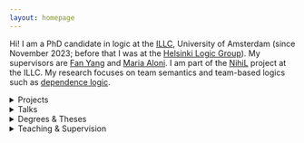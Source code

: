 ```yaml
---
layout: homepage
---
```


Hi! I am a PhD candidate in logic at the [ILLC](https://www.illc.uva.nl/),
University of Amsterdam (since November 2023; before that I was at the
[Helsinki Logic Group](https://wiki.helsinki.fi/xwiki/bin/view/Logic/Home/)).
My supervisors are [Fan Yang](https://sites.google.com/site/fanyanghp/) and
[Maria Aloni](https://www.marialoni.org/). I am part of the
[NihiL](https://projects.illc.uva.nl/nihil/) project at the ILLC. My research
focuses on team semantics and team-based logics such as [dependence
logic](https://plato.stanford.edu/entries/logic-dependence/).

<details>
 <summary>Projects</summary>

{% include_relative _includes/submitted.md %}

{% include_relative _includes/publications.md %}

{% include_relative _includes/prelim.md %}

</details>

<details>
 <summary>Talks</summary>
 <ul><li> 2025.02.06: NihiL Midterm Reflection on AI Workshop <code>&#8212;</code> <i>The Logic of Nothingness</i> </li>
 <li> 2024.10.16: Workshop on the Occasion of Marco Degano’s PhD Defense, University of Amsterdam <code>&#8212;</code> <i>Convex Team Logics</i> (joint talk with Søren Knudstorp) </li>
 <li> 2024.03.30: The 4th Tsinghua Interdisciplinary Workshop on Logic, Language, and Meaning, Tsinghua University <code>&#8212;</code> <i>Further Remarks on the Dual Negation in Team Semantics</i> </li>
 <li> 2024.03.30: The 4th Tsinghua Interdisciplinary Workshop on Logic, Language, and Meaning, Tsinghua University <code>&#8212;</code> <i>How to Split a Relation</i> (joint talk with Marco Degano, Tomasz Klochowicz and Søren Knudstorp) </li>
 <li> 2024.03.12: Dagstuhl Seminar 24111, Logics for Dependence and Independence: Expressivity and Complexity <code>&#8212;</code> <i>Deep Inference Sequent Calculi for Propositional Logics with Team Semantics</i> </li>
<li> 2024.02.23: InqML Workshop, University of Padova <code>&#8212;</code> <i>State-based Modal Logics for Free Choice </i> </li>
<li> 2024.02.02: The NihiL Workshop, University of Amsterdam <code>&#8212;</code> <i>Bilateral State-based Modal Logic: Expressive Power and Axiomatizations </i> </li>
<li> 2024.01.25: The Utrecht Logic in Progress Series, Utrecht University <code>&#8212;</code> <i>Propositional and Modal Team Semantics: the Failure of Downward Closure</i> </li>
<li> 2023.10.18: University of Helsinki logic seminar <code>&#8212;</code> <i>Convexity in Propositional Team Semantics</i> </li>
<li> 2023.10.04: PhDs in Logic, University of Granada <code>&#8212;</code> <i>Deep Inference Sequent Calculi for Team-based Logics</i> </li>
<li> 2023.09.13: University of Helsinki logic seminar <code>&#8212;</code> <i>Deep Inference Sequent Calculi for Propositional Logics with Team Semantics</i> </li>
<li> 2023.06.27: NihiL seminar, University of Amsterdam <code>&#8212;</code> <i>BSML and Expressive Completeness</i> (joint talk with Søren Knudstorp) </li>
<li> 2023.06.23: Dutch Logic PhD Day, University of Groningen <code>&#8212;</code> <i>Further Remarks on the 'Non-semantic' Nature of the Dual Negation</i> </li>
<li> 2023.03.13: NihiL seminar, University of Amsterdam <code>&#8212;</code> <i>A Remark on the Negation in Bilateral State-based Modal Logic</i> </li>
<li> 2023.02.20: NihiL seminar, University of Amsterdam <code>&#8212;</code> <i>An Axiomatization of Bilateral State-based Modal Logic</i> </li>
<li> 2022.12.07: University of Helsinki logic seminar <code>&#8212;</code> <i>A Remark on the Dual Negation in Propositional/Modal Team Semantics</i> </li>
<li> 2022.06.19: Scandinavian Logic Symposium, University of Bergen <code>&#8212;</code> <i>Modal Team Logics for Modelling Free Choice Inference</i> </li>
<li> 2021.12.01: University of Helsinki logic seminar <code>&#8212;</code> <i>Modal Team Logics for Modelling Free Choice Inference</i> </li>
<li> 2021.08.09: Workshop on Logics of Dependence and Independence, ESSLLI, Free University of Bozen-Bolzano (online) <code>&#8212;</code> <i>Axiomatizing a Logic for Modelling Free Choice Inference</i> </li>
<li> 2021.07.22: Logic Colloquium, Adam Mickiewicz University (online) <code>&#8212;</code> <i>A Logic for Modelling Free Choice Inference</i> </li>
<li> 2021.03.17: University of Helsinki logic seminar <code>&#8212;</code> <i>Axiomatizing a Logic for Free Choice</i> </li>
 </ul>
</details>

<details>
 <summary>Degrees & Theses </summary>
 <ul> 
<li> 2018-2021: MSc in Logic, ILLC, University of Amsterdam <br>
Thesis: <a href="https://msclogic.illc.uva.nl/theses/archive/publication/4941/The-Logic-of-Free-Choice-Axiomatizations-of-State-based-Modal-Logics">The Logic of Free Choice — Axiomatizations of State-Based Modal Logics</a><br>(supervisors: Maria Aloni and Fan Yang)</li>
<li> 2017-2018: MSc in Computer Science, University College London <br>
Final Project: A Theorem Prover for Full Computation Tree Logic (CTL<sup>∗</sup>)<br>(supervisor: Robin Hirsch)</li>
<li> 2013-2015: Studied for MSc in Mathematics and Foundations of Computer Science, University of Oxford. Dropped out due to <a href="https://en.wikipedia.org/wiki/Myalgic_encephalomyelitis/chronic_fatigue_syndrome">ME/CFS</a> (I have since recovered).</li>
<li> 2009-2013: MA (Hons) in Mathematics and Philosophy, University of St Andrews <br>
Undergraduate Maths Project: The Axiom of Choice and Product Spaces in Topology<br>(supervisor: James Mitchell)</li>
 </ul>
</details>

<details>
 <summary>Teaching & Supervision</summary>
<h3 id="ta" >Teaching assistant</h3>
 <ul>
<li> 2024: <a href="https://coursecatalogue.uva.nl/xmlpages/page/2024-2025-en/search-course/course/118737">Axiomatic Set Theory</a> (University of Amsterdam; main instructor: Franziska Jahnke)</li>
<li> 2022: <a href="https://studies.helsinki.fi/courses/course-unit/otm-b46220b1-179e-4ab7-8752-c702e57c29c4">Finite Model Theory</a> (University of Helsinki; main instructor: Juha Kontinen)</li>
<li> 2021: <a href="https://studies.helsinki.fi/courses/course-unit/hy-CU-117629832-2020-08-01?cpId=hy-lv-71">Dependence Logic</a> (University of Helsinki; main instructor: Fan Yang)</li>
<li> 2021: <a href="https://studies.helsinki.fi/courses/course-unit/otm-d9733070-f2eb-4797-92a7-4001fcf0fa97/MAT21002">Series</a> (University of Helsinki; main instructor: Mika Koskenoja)</li>
<li> 2020: <a href="https://coursecatalogue.uva.nl/xmlpages/page/2024-2025-en/search-course/course/114730">Introduction to the Philosophy of Language</a> (University of Amsterdam; main instructor: Elsbeth Brouwer)</li>
</ul> 
<h3 id="ta" >Supervision</h3>
 <ul >
<li> 2025: MSc Thesis, University of Amsterdam: Lorenz Hornung, <a href="https://eprints.illc.uva.nl/id/eprint/2371/">Reasoning About Legal Concepts with Propositional Dependence Logic</a></li>
<li> 2024: Master of Logic individual project in Dependence Logic</li>
<li> 2022: MSc Thesis, University of Helsinki: <a href="https://sites.google.com/view/matildahaggblom/">Matilda Häggblom</a>, <a href="https://helda.helsinki.fi/items/89688789-0073-4191-8777-98542f128949">Axiomatizing Modal Inclusion Logic</a></li>
 </ul>
</details>
